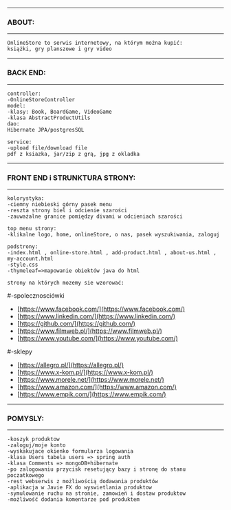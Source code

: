 -------
### ABOUT:
--------
```
OnlineStore to serwis internetowy, na którym można kupić:
książki, gry planszowe i gry video

```
-------
### BACK END:
--------
```
controller:
-OnlineStoreController
model:
-klasy: Book, BoardGame, VideoGame 
-klasa AbstractProductUtils
dao:
Hibernate JPA/postgresSQL

service:
-upload file/download file
pdf z ksiazka, jar/zip z grą, jpg z okladka

```
--------
### FRONT END i STRUNKTURA STRONY:
--------
```
kolorystyka:
-ciemny niebieski górny pasek menu
-reszta strony biel i odcienie szarości
-zauważalne granice pomiędzy divami w odcieniach szarości

top menu strony:
-klikalne logo, home, onlineStore, o nas, pasek wyszukiwania, zaloguj

podstrony:
-index.html , online-store.html , add-product.html , about-us.html , my-account.html
-style.css
-thymeleaf=>mapowanie obiektów java do html

strony na których mozemy sie wzorować:
```
#-spolecznosciówki
- [https://www.facebook.com/](https://www.facebook.com/)
- [https://www.linkedin.com/](https://www.linkedin.com/)
- [https://github.com/](https://github.com/)
- [https://www.filmweb.pl/](https://www.filmweb.pl/)
- [https://www.youtube.com/](https://www.youtube.com/)

#-sklepy
- [https://allegro.pl/](https://allegro.pl/)
- [https://www.x-kom.pl/](https://www.x-kom.pl/)
- [https://www.morele.net/](https://www.morele.net/)
- [https://www.amazon.com/](https://www.amazon.com/)
- [https://www.empik.com/](https://www.empik.com/)

--------
### POMYSLY:
--------
```
-koszyk produktow
-zaloguj/moje konto
-wyskakujace okienko formularza logowania
-klasa Users tabela users => spring auth
-klasa Comments => mongoDB+hibernate
-po zalogowaniu przycisk resetujący bazy i stronę do stanu poczatkowego
-rest webserwis z możliwością dodawania produktów
-aplikacja w Javie FX do wyswietlania produktow
-symulowanie ruchu na stronie, zamowień i dostaw produktow
-możliwość dodania komentarze pod produktem
```